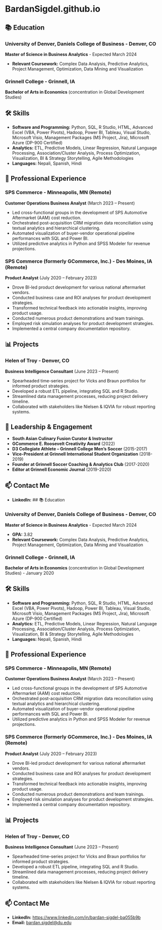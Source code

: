 
# BardanSigdel.github.io

## 📚 Education

### **University of Denver, Daniels College of Business** - Denver, CO
**Master of Science in Business Analytics** - Expected March 2024
- **Relevant Coursework:** Complex Data Analysis, Predictive Analytics, Project Management, Optimization, Data Mining and Visualization

### **Grinnell College** - Grinnell, IA
**Bachelor of Arts in Economics** (concentration in Global Development Studies)

## 🛠️ Skills

- **Software and Programming:** Python, SQL, R Studio, HTML, Advanced Excel (VBA, Power Pivots), Hadoop, Power BI, Tableau, Visual Studio, Microsoft Visio, Management Packages (MS Project, Jira), Microsoft Azure (DP-900 Certified)
- **Analytics:** ETL, Predictive Models, Linear Regression, Natural Language Processing, Association/Cluster Analysis, Process Optimization, Visualization, BI & Strategy Storytelling, Agile Methodologies
- **Languages:** Nepali, Spanish, Hindi

## 💼 Professional Experience

### **SPS Commerce** - Minneapolis, MN (Remote)
**Customer Operations Business Analyst** (March 2023 – Present)
- Led cross-functional groups in the development of SPS Automotive Aftermarket (AAM) cost reduction.
- Orchestrated post-acquisition CRM migration data reconciliation using textual analytics and hierarchical clustering.
- Automated visualization of buyer-vendor operational pipeline performances with SQL and Power BI.
- Utilized predictive analytics in Python and SPSS Modeler for revenue projections.

### **SPS Commerce (formerly GCommerce, Inc.)** - Des Moines, IA (Remote)
**Product Analyst** (July 2020 – February 2023)
- Drove BI-led product development for various national aftermarket vendors.
- Conducted business case and ROI analyses for product development strategies.
- Transformed technical feedback into actionable insights, improving product usage.
- Conducted numerous product demonstrations and team trainings.
- Employed risk simulation analyses for product development strategies.
- Implemented a central company documentation repository.

## 📊 Projects

### **Helen of Troy** - Denver, CO
**Business Intelligence Consultant** (June 2023 – Present)
- Spearheaded time-series project for Vicks and Braun portfolios for informed product strategies.
- Developed a robust ETL pipeline, integrating SQL and R Studio.
- Streamlined data management processes, reducing project delivery timeline.
- Collaborated with stakeholders like Nielsen & IQVIA for robust reporting systems.

## 🌟 Leadership & Engagement

- **South Asian Culinary Fusion Curator & Instructor**
- **GCommerce E. Roosevelt Creativity Award** (2022)
- **D3 Collegiate Athlete – Grinnell College Men’s Soccer** (2015-2017)
- **Vice-President at Grinnell International Student Organization** (2018-2019)
- **Founder at Grinnell Soccer Coaching & Analytics Club** (2017-2020)
- **Editor at Grinnell Economic Journal** (2019-2020)

## 📫 Contact Me

- **LinkedIn:** ## 📚 Education

### **University of Denver, Daniels College of Business** - Denver, CO
**Master of Science in Business Analytics** - Expected March 2024
- **GPA:** 3.82
- **Relevant Coursework:** Complex Data Analysis, Predictive Analytics, Project Management, Optimization, Data Mining and Visualization

### **Grinnell College** - Grinnell, IA
**Bachelor of Arts in Economics** (concentration in Global Development Studies) - January 2020

## 🛠️ Skills

- **Software and Programming:** Python, SQL, R Studio, HTML, Advanced Excel (VBA, Power Pivots), Hadoop, Power BI, Tableau, Visual Studio, Microsoft Visio, Management Packages (MS Project, Jira), Microsoft Azure (DP-900 Certified)
- **Analytics:** ETL, Predictive Models, Linear Regression, Natural Language Processing, Association/Cluster Analysis, Process Optimization, Visualization, BI & Strategy Storytelling, Agile Methodologies
- **Languages:** Nepali, Spanish, Hindi

## 💼 Professional Experience

### **SPS Commerce** - Minneapolis, MN (Remote)
**Customer Operations Business Analyst** (March 2023 – Present)
- Led cross-functional groups in the development of SPS Automotive Aftermarket (AAM) cost reduction.
- Orchestrated post-acquisition CRM migration data reconciliation using textual analytics and hierarchical clustering.
- Automated visualization of buyer-vendor operational pipeline performances with SQL and Power BI.
- Utilized predictive analytics in Python and SPSS Modeler for revenue projections.

### **SPS Commerce (formerly GCommerce, Inc.)** - Des Moines, IA (Remote)
**Product Analyst** (July 2020 – February 2023)
- Drove BI-led product development for various national aftermarket vendors.
- Conducted business case and ROI analyses for product development strategies.
- Transformed technical feedback into actionable insights, improving product usage.
- Conducted numerous product demonstrations and team trainings.
- Employed risk simulation analyses for product development strategies.
- Implemented a central company documentation repository.

## 📊 Projects

### **Helen of Troy** - Denver, CO
**Business Intelligence Consultant** (June 2023 – Present)
- Spearheaded time-series project for Vicks and Braun portfolios for informed product strategies.
- Developed a robust ETL pipeline, integrating SQL and R Studio.
- Streamlined data management processes, reducing project delivery timeline.
- Collaborated with stakeholders like Nielsen & IQVIA for robust reporting systems.


## 📫 Contact Me

- **LinkedIn:** https://www.linkedin.com/in/bardan-sigdel-ba055b9b
- **Email:** bardan.sigdel@du.edu

